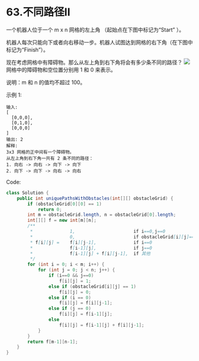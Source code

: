 # 63.不同路径II
一个机器人位于一个 m x n 网格的左上角 （起始点在下图中标记为“Start” ）。

机器人每次只能向下或者向右移动一步。机器人试图达到网格的右下角（在下图中标记为“Finish”）。

现在考虑网格中有障碍物。那么从左上角到右下角将会有多少条不同的路径？
![](https://assets.leetcode-cn.com/aliyun-lc-upload/uploads/2018/10/22/robot_maze.png)
网格中的障碍物和空位置分别用 1 和 0 来表示。

说明：m 和 n 的值均不超过 100。

示例 1:
```
输入:
[
  [0,0,0],
  [0,1,0],
  [0,0,0]
]
输出: 2
解释:
3x3 网格的正中间有一个障碍物。
从左上角到右下角一共有 2 条不同的路径：
1. 向右 -> 向右 -> 向下 -> 向下
2. 向下 -> 向下 -> 向右 -> 向右
```
Code:
```java
class Solution {
    public int uniquePathsWithObstacles(int[][] obstacleGrid) {
        if (obstacleGrid[0][0] == 1)
            return 0;
        int m = obstacleGrid.length, n = obstacleGrid[0].length;
        int[][] f = new int[m][n];
        /**
         *              1,                      if i==0,j==0
         *              0,                      if obstacleGrid[i][j]==1
         * f[i][j] =    f[i][j-1],              if i==0
         *              f[i-1][j],              if j==0
         *              f[i-1][j] + f[i][j-1],  if 其他
         */
        for (int i = 0; i < m; i++) {
            for (int j = 0; j < n; j++) {
                if (i==0 && j==0)
                    f[i][j] = 1;
                else if (obstacleGrid[i][j] == 1)
                    f[i][j] = 0;
                else if (i == 0)
                    f[i][j] = f[i][j-1];
                else if (j == 0)
                    f[i][j] = f[i-1][j];
                else
                    f[i][j] = f[i-1][j] + f[i][j-1];
            }
        }
        return f[m-1][n-1];
    }
}
```